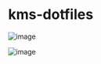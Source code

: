 # kms-dotfiles

![image](https://github.com/catfired/kms-dotfiles/assets/150236926/e4f63cfa-3e36-4864-814a-428ed957a358)

![image](https://github.com/catfired/kms-dotfiles/assets/150236926/e1db8989-0894-4b3d-b574-2b22dfc2952b)
